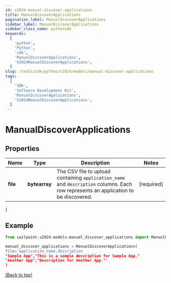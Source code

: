```yaml
---
id: v2024-manual-discover-applications
title: ManualDiscoverApplications
pagination_label: ManualDiscoverApplications
sidebar_label: ManualDiscoverApplications
sidebar_class_name: pythonsdk
keywords:
  [
    'python',
    'Python',
    'sdk',
    'ManualDiscoverApplications',
    'V2024ManualDiscoverApplications',
  ]
slug: /tools/sdk/python/v2024/models/manual-discover-applications
tags:
  [
    'SDK',
    'Software Development Kit',
    'ManualDiscoverApplications',
    'V2024ManualDiscoverApplications',
  ]
---
```


# ManualDiscoverApplications

## Properties

| Name | Type | Description | Notes |
| --- | --- | --- | --- |
| **file** | **bytearray** | The CSV file to upload containing `application_name` and `description` columns. Each row represents an application to be discovered. | [required] |

}

## Example

```python
from sailpoint.v2024.models.manual_discover_applications import ManualDiscoverApplications

manual_discover_applications = ManualDiscoverApplications(
file='application_name,description
"Sample App","This is a sample description for Sample App."
"Another App","Description for Another App."'
)

```

[[Back to top]](#)

